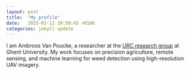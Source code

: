 ```yaml
---
layout: post
title:  "My profile"
date:   2025-03-12 10:50:45 +0100
categories: jekyll update
---
```


I am Ambroos Van Poucke, a researcher at the [URC research group](https://urc.ugent.be/author/ambroos-van-poucke/) at Ghent University. My work focuses on precision agriculture, remote sensing, and machine learning for weed detection using high-resolution UAV imagery.